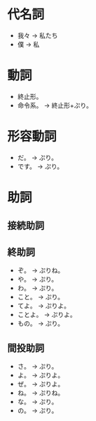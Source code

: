 ﻿# 代名詞
- 我々 → 私たち
- 僕 → 私

# 動詞

- 終止形。
- 命令系。 → 終止形+ぷり。

# 形容動詞

- だ。 → ぷり。
- です。 → ぷり。

# 助詞

## 接続助詞

## 終助詞

- ぞ。 → ぷりね。
- や。 → ぷり。
- わ。 → ぷり。
- こと。 → ぷり。
- てよ。 → ぷりよ。
- ことよ。 → ぷりよ。
- もの。 → ぷり。

## 間投助詞

- さ。 → ぷり。
- よ。 → ぷりよ。
- ぜ。 → ぷりよ。
- ね。 → ぷりね。
- な。 → ぷり。
- の。 → ぷり。